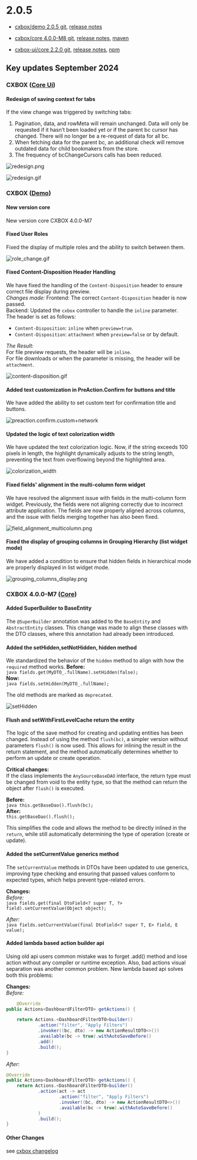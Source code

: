 # 2.0.5

* [cxbox/demo 2.0.5 git](https://github.com/CX-Box/cxbox-demo/tree/v2.0.5), [release notes](https://github.com/CX-Box/cxbox-demo/releases/tag/v2.0.5)

* [cxbox/core 4.0.0-M8 git](https://github.com/CX-Box/cxbox/tree/cxbox-4.0.0-M8), [release notes](https://github.com/CX-Box/cxbox/releases/tag/cxbox-4.0.0-M8), [maven](https://central.sonatype.com/artifact/org.cxbox/cxbox-starter-parent/4.0.0-M8)

* [cxbox-ui/core 2.2.0 git](https://github.com/CX-Box/cxbox-ui/tree/2.2.0), [release notes](https://github.com/CX-Box/cxbox-ui/releases/tag/2.2.0), [npm](https://www.npmjs.com/package/@cxbox-ui/core/v/2.2.0)

## **Key updates September 2024**

### <a id="CXBOXUI">CXBOX</a> ([Core Ui](https://github.com/CX-Box/cxbox-ui))
#### Redesign of saving context for tabs
If the view change was triggered by switching tabs:
1. Pagination, data, and rowMeta will remain unchanged. Data will only be requested if it hasn’t been loaded yet or if the parent bc cursor has changed. There will no longer be a re-request of data for all bc.
2. When fetching data for the parent bc, an additional check will remove outdated data for child bookmakers from the store.
3. The frequency of bcChangeCursors calls has been reduced.

![redesign.png](v2.0.5/redesign.png)

![redesign.gif](v2.0.5/redesign.gif)

### CXBOX ([Demo](https://github.com/CX-Box/cxbox-demo))
#### New version core
New version core  CXBOX 4.0.0-M7

#### Fixed User Roles
Fixed the display of multiple roles and the ability to switch between them.

![role_change.gif](v2.0.5/role_change.gif)

#### Fixed Content-Disposition Header Handling
We have fixed the handling of the `Content-Disposition` header to ensure correct file display during preview.  
*Changes made:*
Frontend: The correct `Content-Disposition` header is now passed.  
Backend: Updated the `cxbox` controller to handle the `inline` parameter.  
The header is set as follows:
- `Content-Disposition`: `inline` when `preview=true`.
- `Content-Disposition`: `attachment` when `preview=false` or by default.

*The Result:*   
For file preview requests, the header will be `inline`.  
For file downloads or when the parameter is missing, the header will be `attachment`.

![content-disposition.gif](v2.0.5/content-disposition.gif)

#### Added text customization in PreAction.Confirm for buttons and title
We have added the ability to set custom text for confirmation title and buttons.

![preaction.confirm.custom+network](v2.0.5/preaction.confirm.custom+network.gif)

#### Updated the logic of text colorization width
We have updated the text colorization logic. Now, if the string exceeds 100 pixels in length, the highlight dynamically adjusts to the string length, preventing the text from overflowing beyond the highlighted area.

![colorization_width](v2.0.5/colorization_width.png)

#### Fixed fields' alignment in the multi-column form widget
We have resolved the alignment issue with fields in the multi-column form widget. Previously, the fields were not aligning correctly due to incorrect attribute application. The fields are now properly aligned across columns, and the issue with fields merging together has also been fixed.

![field_alignment_multicolumn.png](v2.0.5/field_alignment_multicolumn.png)

#### Fixed the display of grouping columns in Grouping Hierarchy (list widget mode)
We have added a condition to ensure that hidden fields in hierarchical mode are properly displayed in list widget mode.

![grouping_columns_display.png](v2.0.5/grouping_columns_display.png)

<!-- 
#### Fixed auto-save functionality for switching between tabs and parent-child widgets
We have fixed auto-save functionality for switching between parent and child widgets, as well as between tabs.  
Previously,  changes were lost when switching between views in the same bc without a prompt. Now, auto-saving works correctly:
1. Without the defaultSave parameter: A prompt message appears asking to save changes when bc or view is changed.
2. With the defaultSave parameter: Changes are saved automatically without a prompt message.
3. Mandatory fields: If not filled, auto-saving is blocked until required fields are completed.
 -->

###  <a id="CXBOXCORE">CXBOX 4.0.0-M7</a>  ([Core](https://github.com/CX-Box/cxbox))
#### Added SuperBuilder to BaseEntity  
The `@SuperBuilder` annotation was added to the `BaseEntity` and `AbstractEntity` classes. This change was made to align these classes with the DTO classes, where this annotation had already been introduced.

#### Added the setHidden,setNotHidden, hidden method  
We standardized the behavior of the `hidden` method to align with how the `required` method works.
   **Before:**  
    ```java
    fields.get(MyDTO_.fullName).setHidden(false);  
    ```  
   **Now:**  
    ```java
    fields.setHidden(MyDTO_.fullName);
    ```  

The old methods are marked as `deprecated`.  

![setHidden](v2.0.5/setHidden.gif)  

#### Flush and setWithFirstLevelCache return the entity  

The logic of the save method for creating and updating entities has been changed.
Instead of using the method `flush(bc)`, a simpler version without parameters `flush()` is now used. This allows for inlining the result in the return statement, and the method automatically determines whether to perform an update or create operation.  

   **Critical changes:**  
If the class implements the `AnySourceBaseDAO` interface, the return type must be changed from void to the entity type, so that the method can return the object after `flush()` is executed.  

   **Before:**  
    ```java
    this.getBaseDao().flush(bc);
    ```  
   **After:**  
    ```
    this.getBaseDao().flush();
    ```

This simplifies the code and allows the method to be directly inlined in the `return`, while still automatically determining the type of operation (create or update).

#### Added the setCurrentValue generics method   

The `setCurrentValue` methods in DTOs have been updated to use generics, improving type checking and ensuring that passed values conform to expected types, which helps prevent type-related errors.  

**Changes:**  
   *Before:*  
    ```java
    fields.get(final DtoField<? super T, ?> field).setCurrentValue(Object object);
    ```

   *After:*  
    ```java
    fields.setCurrentValue(final DtoField<? super T, E> field, E value);
    ```  

#### Added lambda based action builder api

Using old api users common mistake was to forget .add() method and lose action without any compiler or runtime exception. Also, bad actions visual separation was another common problem. New lambda based api solves both this problems:

**Changes:**  
*Before:*  
```java
	@Override
public Actions<DashboardFilterDTO> getActions() {

	return Actions.<DashboardFilterDTO>builder()
			.action("filter", "Apply Filters")
			.invoker((bc, dto) -> new ActionResultDTO<>())
			.available(bc -> true).withAutoSaveBefore()
			.add()
			.build();
}
```

*After:*  
```java
@Override
public Actions<DashboardFilterDTO> getActions() {
	return Actions.<DashboardFilterDTO>builder()
			.action(act -> act
					.action("filter", "Apply Filters")
					.invoker((bc, dto) -> new ActionResultDTO<>())
					.available(bc -> true).withAutoSaveBefore()
			)
			.build();
}
```
#### Other Changes
see [cxbox changelog](https://github.com/CX-Box/cxbox/releases/tag/cxbox-4.0.0-M8)
 
